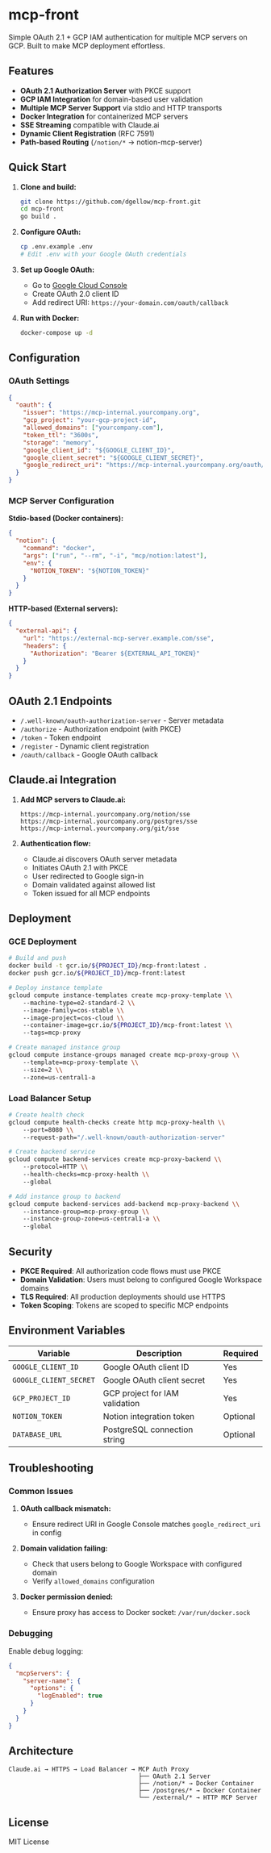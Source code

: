 # mcp-front

Simple OAuth 2.1 + GCP IAM authentication for multiple MCP servers on GCP. Built to make MCP deployment effortless.

## Features

- **OAuth 2.1 Authorization Server** with PKCE support
- **GCP IAM Integration** for domain-based user validation
- **Multiple MCP Server Support** via stdio and HTTP transports  
- **Docker Integration** for containerized MCP servers
- **SSE Streaming** compatible with Claude.ai
- **Dynamic Client Registration** (RFC 7591)
- **Path-based Routing** (`/notion/*` → notion-mcp-server)

## Quick Start

1. **Clone and build:**
   ```bash
   git clone https://github.com/dgellow/mcp-front.git
   cd mcp-front
   go build .
   ```

2. **Configure OAuth:**
   ```bash
   cp .env.example .env
   # Edit .env with your Google OAuth credentials
   ```

3. **Set up Google OAuth:**
   - Go to [Google Cloud Console](https://console.cloud.google.com/)
   - Create OAuth 2.0 client ID
   - Add redirect URI: `https://your-domain.com/oauth/callback`

4. **Run with Docker:**
   ```bash
   docker-compose up -d
   ```

## Configuration

### OAuth Settings

```json
{
  "oauth": {
    "issuer": "https://mcp-internal.yourcompany.org",
    "gcp_project": "your-gcp-project-id", 
    "allowed_domains": ["yourcompany.com"],
    "token_ttl": "3600s",
    "storage": "memory",
    "google_client_id": "${GOOGLE_CLIENT_ID}",
    "google_client_secret": "${GOOGLE_CLIENT_SECRET}",
    "google_redirect_uri": "https://mcp-internal.yourcompany.org/oauth/callback"
  }
}
```

### MCP Server Configuration

**Stdio-based (Docker containers):**
```json
{
  "notion": {
    "command": "docker",
    "args": ["run", "--rm", "-i", "mcp/notion:latest"],
    "env": {
      "NOTION_TOKEN": "${NOTION_TOKEN}"
    }
  }
}
```

**HTTP-based (External servers):**
```json
{
  "external-api": {
    "url": "https://external-mcp-server.example.com/sse",
    "headers": {
      "Authorization": "Bearer ${EXTERNAL_API_TOKEN}"
    }
  }
}
```

## OAuth 2.1 Endpoints

- `/.well-known/oauth-authorization-server` - Server metadata
- `/authorize` - Authorization endpoint (with PKCE)
- `/token` - Token endpoint  
- `/register` - Dynamic client registration
- `/oauth/callback` - Google OAuth callback

## Claude.ai Integration

1. **Add MCP servers to Claude.ai:**
   ```
   https://mcp-internal.yourcompany.org/notion/sse
   https://mcp-internal.yourcompany.org/postgres/sse
   https://mcp-internal.yourcompany.org/git/sse
   ```

2. **Authentication flow:**
   - Claude.ai discovers OAuth server metadata
   - Initiates OAuth 2.1 with PKCE
   - User redirected to Google sign-in
   - Domain validated against allowed list
   - Token issued for all MCP endpoints

## Deployment

### GCE Deployment

```bash
# Build and push
docker build -t gcr.io/${PROJECT_ID}/mcp-front:latest .
docker push gcr.io/${PROJECT_ID}/mcp-front:latest

# Deploy instance template
gcloud compute instance-templates create mcp-proxy-template \\
    --machine-type=e2-standard-2 \\
    --image-family=cos-stable \\
    --image-project=cos-cloud \\
    --container-image=gcr.io/${PROJECT_ID}/mcp-front:latest \\
    --tags=mcp-proxy

# Create managed instance group
gcloud compute instance-groups managed create mcp-proxy-group \\
    --template=mcp-proxy-template \\
    --size=2 \\
    --zone=us-central1-a
```

### Load Balancer Setup

```bash
# Create health check
gcloud compute health-checks create http mcp-proxy-health \\
    --port=8080 \\
    --request-path="/.well-known/oauth-authorization-server"

# Create backend service
gcloud compute backend-services create mcp-proxy-backend \\
    --protocol=HTTP \\
    --health-checks=mcp-proxy-health \\
    --global

# Add instance group to backend
gcloud compute backend-services add-backend mcp-proxy-backend \\
    --instance-group=mcp-proxy-group \\
    --instance-group-zone=us-central1-a \\
    --global
```

## Security

- **PKCE Required**: All authorization code flows must use PKCE
- **Domain Validation**: Users must belong to configured Google Workspace domains
- **TLS Required**: All production deployments should use HTTPS
- **Token Scoping**: Tokens are scoped to specific MCP endpoints

## Environment Variables

| Variable | Description | Required |
|----------|-------------|----------|
| `GOOGLE_CLIENT_ID` | Google OAuth client ID | Yes |
| `GOOGLE_CLIENT_SECRET` | Google OAuth client secret | Yes |
| `GCP_PROJECT_ID` | GCP project for IAM validation | Yes |
| `NOTION_TOKEN` | Notion integration token | Optional |
| `DATABASE_URL` | PostgreSQL connection string | Optional |

## Troubleshooting

### Common Issues

1. **OAuth callback mismatch:**
   - Ensure redirect URI in Google Console matches `google_redirect_uri` in config

2. **Domain validation failing:**
   - Check that users belong to Google Workspace with configured domain
   - Verify `allowed_domains` configuration

3. **Docker permission denied:**
   - Ensure proxy has access to Docker socket: `/var/run/docker.sock`

### Debugging

Enable debug logging:
```json
{
  "mcpServers": {
    "server-name": {
      "options": {
        "logEnabled": true
      }
    }
  }
}
```

## Architecture

```
Claude.ai → HTTPS → Load Balancer → MCP Auth Proxy
                                    ├── OAuth 2.1 Server
                                    ├── /notion/* → Docker Container
                                    ├── /postgres/* → Docker Container  
                                    └── /external/* → HTTP MCP Server
```

## License

MIT License